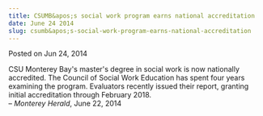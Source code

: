 ```yaml
---
title: CSUMB&apos;s social work program earns national accreditation
date: June 24 2014
slug: csumb&apos;s-social-work-program-earns-national-accreditation
---
```





<span class="date">Posted on Jun 24, 2014    </span>
<p>CSU Monterey Bay&apos;s master&apos;s degree in social work is now
nationally accredited. The Council of Social Work Education has
spent four years examining the program. Evaluators recently issued
their report, granting initial accreditation through February
2018.<br>
&#x2013; <em>Monterey Herald</em>, June 22, 2014</br></p>





